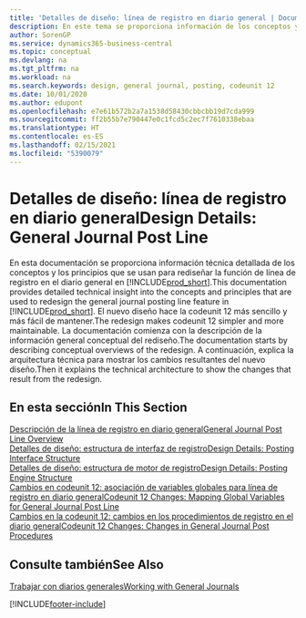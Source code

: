 ```yaml
---
title: 'Detalles de diseño: línea de registro en diario general | Documentos de Microsoft'
description: En este tema se proporciona información de los conceptos y los principios que se usan para rediseñar la función de línea de registro en el diario general en Business Central.
author: SorenGP
ms.service: dynamics365-business-central
ms.topic: conceptual
ms.devlang: na
ms.tgt_pltfrm: na
ms.workload: na
ms.search.keywords: design, general journal, posting, codeunit 12
ms.date: 10/01/2020
ms.author: edupont
ms.openlocfilehash: e7e61b572b2a7a1538d58430cbbcbb19d7cda999
ms.sourcegitcommit: ff2b55b7e790447e0c1fcd5c2ec7f7610338ebaa
ms.translationtype: HT
ms.contentlocale: es-ES
ms.lasthandoff: 02/15/2021
ms.locfileid: "5390079"
---
```

# <a name="design-details-general-journal-post-line"></a><span data-ttu-id="bb55d-103">Detalles de diseño: línea de registro en diario general</span><span class="sxs-lookup"><span data-stu-id="bb55d-103">Design Details: General Journal Post Line</span></span>
<span data-ttu-id="bb55d-104">En esta documentación se proporciona información técnica detallada de los conceptos y los principios que se usan para rediseñar la función de línea de registro en el diario general en [!INCLUDE[prod_short](includes/prod_short.md)].</span><span class="sxs-lookup"><span data-stu-id="bb55d-104">This documentation provides detailed technical insight into the concepts and principles that are used to redesign the general journal posting line feature in [!INCLUDE[prod_short](includes/prod_short.md)].</span></span> <span data-ttu-id="bb55d-105">El nuevo diseño hace la codeunit 12 más sencillo y más fácil de mantener.</span><span class="sxs-lookup"><span data-stu-id="bb55d-105">The redesign makes codeunit 12 simpler and more maintainable.</span></span> <span data-ttu-id="bb55d-106">La documentación comienza con la descripción de la información general conceptual del rediseño.</span><span class="sxs-lookup"><span data-stu-id="bb55d-106">The documentation starts by describing conceptual overviews of the redesign.</span></span> <span data-ttu-id="bb55d-107">A continuación, explica la arquitectura técnica para mostrar los cambios resultantes del nuevo diseño.</span><span class="sxs-lookup"><span data-stu-id="bb55d-107">Then it explains the technical architecture to show the changes that result from the redesign.</span></span>  

## <a name="in-this-section"></a><span data-ttu-id="bb55d-108">En esta sección</span><span class="sxs-lookup"><span data-stu-id="bb55d-108">In This Section</span></span>  
[<span data-ttu-id="bb55d-109">Descripción de la línea de registro en diario general</span><span class="sxs-lookup"><span data-stu-id="bb55d-109">General Journal Post Line Overview</span></span>](design-details-general-journal-post-line-overview.md)  
[<span data-ttu-id="bb55d-110">Detalles de diseño: estructura de interfaz de registro</span><span class="sxs-lookup"><span data-stu-id="bb55d-110">Design Details: Posting Interface Structure</span></span>](design-details-posting-interface-structure.md)  
[<span data-ttu-id="bb55d-111">Detalles de diseño: estructura de motor de registro</span><span class="sxs-lookup"><span data-stu-id="bb55d-111">Design Details: Posting Engine Structure</span></span>](design-details-posting-engine-structure.md)  
[<span data-ttu-id="bb55d-112">Cambios en codeunit 12: asociación de variables globales para línea de registro en diario general</span><span class="sxs-lookup"><span data-stu-id="bb55d-112">Codeunit 12 Changes: Mapping Global Variables for General Journal Post Line</span></span>](design-details-codeunit-12-changes-mapping-global-variables-for-general-journal-post-line.md)  
[<span data-ttu-id="bb55d-113">Cambios en la codeunit 12: cambios en los procedimientos de registro en el diario general</span><span class="sxs-lookup"><span data-stu-id="bb55d-113">Codeunit 12 Changes: Changes in General Journal Post Procedures</span></span>](design-details-codeunit-12-changes-changes-in-general-journal-post-procedures.md)  

## <a name="see-also"></a><span data-ttu-id="bb55d-114">Consulte también</span><span class="sxs-lookup"><span data-stu-id="bb55d-114">See Also</span></span>  
[<span data-ttu-id="bb55d-115">Trabajar con diarios generales</span><span class="sxs-lookup"><span data-stu-id="bb55d-115">Working with General Journals</span></span>](ui-work-general-journals.md)


[!INCLUDE[footer-include](includes/footer-banner.md)]